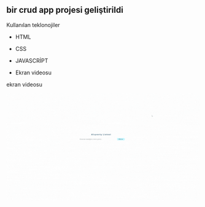 ## bir crud app projesi geliştirildi

Kullanılan teklonojiler 

- HTML 

- CSS 

- JAVASCRİPT

- Ekran videosu


ekran videosu

<img src="/images/ekran-videosu.gif" alt="Ekran Videosu">
